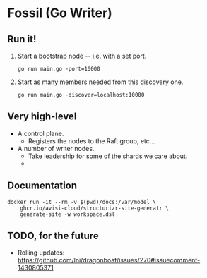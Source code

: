 # Fossil (Go Writer)

## Run it!

1. Start a bootstrap node -- i.e. with a set port.
   ```
   go run main.go -port=10000
   ```

2. Start as many members needed from this discovery one.
   ```
   go run main.go -discover=localhost:10000
   ```

## Very high-level

- A control plane. 
  - Registers the nodes to the Raft group, etc...
- A number of writer nodes.
  - Take leadership for some of the shards we care about.
  - 

## Documentation

```
docker run -it --rm -v $(pwd)/docs:/var/model \
    ghcr.io/avisi-cloud/structurizr-site-generatr \
    generate-site -w workspace.dsl
```

## TODO, for the future

- Rolling updates: https://github.com/lni/dragonboat/issues/270#issuecomment-1430805371
